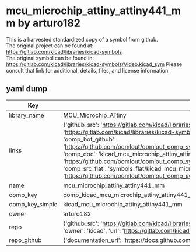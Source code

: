 # mcu_microchip_attiny_attiny441_mm by arturo182  
This is a harvested standardized copy of a symbol from github.  
The original project can be found at:  
https://gitlab.com/kicad/libraries/kicad-symbols  
The original symbol can be found in:
https://gitlab.com/kicad/libraries/kicad-symbols/Video.kicad_sym
Please consult that link for additional, details, files, and license information.  
## yaml dump  
| Key | Value |  
| --- | --- |  
| library_name | MCU_Microchip_ATtiny |  
| links | {'github_src': 'https://gitlab.com/kicad/libraries/kicad-symbols/Video.kicad_sym', 'github_src_repo': 'https://gitlab.com/kicad/libraries/kicad-symbols', 'oomp_bot': 'kicad_mcu_microchip_attiny_attiny441_mm/working', 'oomp_bot_github': 'https://github.com/oomlout/oomlout_oomp_symbol_bot/tree/main/kicad_mcu_microchip_attiny_attiny441_mm/working', 'oomp_doc': 'kicad_mcu_microchip_attiny_attiny441_mm/working', 'oomp_doc_github': 'https://github.com/oomlout/oomlout_oomp_symbol_doc/tree/main/kicad_mcu_microchip_attiny_attiny441_mm/working', 'oomp_src_flat': 'symbols_flat/kicad_mcu_microchip_attiny_attiny441_mm/working', 'oomp_src_flat_github': 'https://github.com/oomlout/oomlout_oomp_symbol_src/tree/main/kicad_mcu_microchip_attiny_attiny441_mm/working'} |  
| name | mcu_microchip_attiny_attiny441_mm |  
| oomp_key | oomp_kicad_mcu_microchip_attiny_attiny441_mm |  
| oomp_key_simple | kicad_mcu_microchip_attiny_attiny441_mm |  
| owner | arturo182 |  
| repo | {'github_src': 'https://gitlab.com/kicad/libraries/kicad-symbols/Video.kicad_sym', 'name': 'libraries/kicad-symbols', 'owner': 'kicad', 'url': 'https://gitlab.com/kicad/libraries/kicad-symbols'} |  
| repo_github | {'documentation_url': 'https://docs.github.com/rest/repos/repos#get-a-repository', 'message': 'Not Found'} |  

